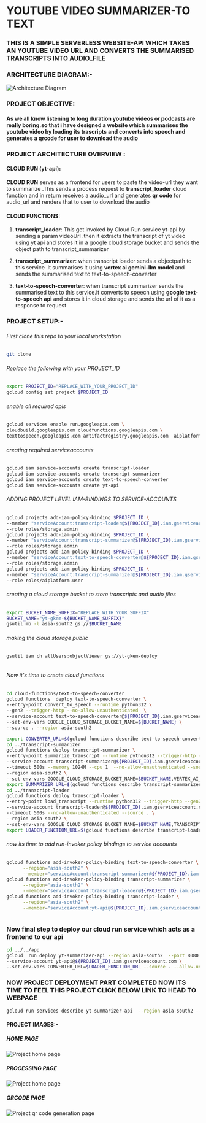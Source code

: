 # YOUTUBE VIDEO SUMMARIZER-TO TEXT 
### THIS IS A SIMPLE SERVERLESS WEBSITE-API WHICH TAKES AN YOUTUBE VIDEO URL AND CONVERTS THE SUMMARISED TRANSCRIPTS INTO AUDIO_FILE 
### ARCHITECTURE DIAGRAM:-
![Architecture Diagram](./img/architecture.jpg)
### PROJECT OBJECTIVE:
#### As we all know listening to long duration youtube videos or podcasts  are really boring.so that i have designed a website which summarises the youtube video by loading its trascripts and converts into speech  and generates a qrcode for user to download the audio
### PROJECT ARCHITECTURE OVERVIEW :
   #### CLOUD RUN (yt-api):
**CLOUD RUN** serves as a frontend for users to paste the video-url they want to summarize .This sends a process request  to **transcript_loader** cloud function and in return receives a audio_url and generates **qr code** for audio_url and renders that to user to download the audio
   #### CLOUD FUNCTIONS: 
   1) **transcript_loader**:  This get invoked by Cloud Run service yt-api by sending a param videoUrl .then  it extracts the transcript  of yt video using yt api  and stores it in a google cloud storage bucket and sends the object path to transcript_summarizer

   2) **transcript_summarizer**:   when transcript loader sends a objectpath to this service .it summarises it using **vertex ai gemini-llm model** and sends the summarised text to text-to-speech-converter

   3) **text-to-speech-converter**: when transcript summarizer sends the summarised text to this service.it converts to speech using **google text-to-speech api** and stores it in cloud storage and sends the url of it as a response to request

### PROJECT SETUP:-
###### First clone this  repo to your local workstation
```bash
git clone 
```

###### Replace the following with your PROJECT_ID
```bash
export PROJECT_ID="REPLACE_WITH_YOUR_PROJECT_ID"
gcloud config set project $PROJECT_ID
```
###### enable all required apis
```bash
gcloud services enable run.googleapis.com \
cloudbuild.googleapis.com cloudfunctions.googleapis.com \
texttospeech.googleapis.com artifactregistry.googleapis.com  aiplatform.googleapis.com
```
###### creating required serviceaccounts 
```bash
gcloud iam service-accounts create transcript-loader 
gcloud iam service-accounts create transcript-summarizer
gcloud iam service-accounts create text-to-speech-converter
gcloud iam service-accounts create yt-api 
```

###### ADDING PROJECT LEVEL IAM-BINDINGS TO SERVICE-ACCOUNTS

```bash
gcloud projects add-iam-policy-binding $PROJECT_ID \
--member "serviceAccount:transcript-loader@${PROJECT_ID}.iam.gserviceaccount.com" \
--role roles/storage.admin
gcloud projects add-iam-policy-binding $PROJECT_ID \
--member "serviceAccount:transcript-summarizer@${PROJECT_ID}.iam.gserviceaccount.com" \
--role roles/storage.admin
gcloud projects add-iam-policy-binding $PROJECT_ID \
--member "serviceAccount:text-to-speech-converter@${PROJECT_ID}.iam.gserviceaccount.com" \
--role roles/storage.admin
gcloud projects add-iam-policy-binding $PROJECT_ID \
--member "serviceAccount:transcript-summarizer@${PROJECT_ID}.iam.gserviceaccount.com" \
--role roles/aiplatform.user
```
###### creating a cloud storage bucket to store transcripts and audio files
```bash
export BUCKET_NAME_SUFFIX="REPLACE WITH YOUR SUFFIX"
BUCKET_NAME="yt-gkem-${BUCKET_NAME_SUFFIX}"
gsutil mb -l asia-south2 gs://$BUCKET_NAME
```
###### making the cloud storage public 
```bash
gsutil iam ch allUsers:objectViewer gs://yt-gkem-deploy
```
######
###### Now it's time to create cloud functions 
```bash
cd cloud-functions/text-to-speech-converter
gcloud functions  deploy text-to-speech-converter \
--entry-point convert_to_speech --runtime python312 \
--gen2 --trigger-http --no-allow-unauthenticated  \
--service-account text-to-speech-converter@${PROJECT_ID}.iam.gserviceaccount.com --timeout 500s \
--set-env-vars GOOGLE_CLOUD_STORAGE_BUCKET_NAME=${BUCKET_NAME} \
--source . --region asia-south2

export CONVERTER_URL=$(gcloud functions describe text-to-speech-converter --region asia-south2 --format "value(url)")
cd ../transcript-summarizer 
gcloud functions deploy transcript-summarizer \
--entry-point summarize_transcript --runtime python312 --trigger-http --gen2 \
--service-account transcript-summarizer@${PROJECT_ID}.iam.gserviceaccount.com \
--timeout 500s --memory 1024M --cpu 1  --no-allow-unauthenticated --source . \
--region asia-south2 \
--set-env-vars GOOGLE_CLOUD_STORAGE_BUCKET_NAME=$BUCKET_NAME,VERTEX_AI_LOCATION=northamerica-northeast1,TEXT_TO_SPEECH_CONVERTER_FUNCTION_URL=$CONVERTER_URL
export SUMMARIZER_URL=$(gcloud functions describe transcript-summarizer --region asia-south2 --format "value(url)")
cd ../transcript-loader
gcloud functions deploy transcript-loader \
--entry-point load_transcript --runtime python312 --trigger-http --gen2 \
--service-account transcript-loader@${PROJECT_ID}.iam.gserviceaccount.com \
--timeout 500s --no-allow-unauthenticated --source . \
--region asia-south2 \
--set-env-vars GOOGLE_CLOUD_STORAGE_BUCKET_NAME=$BUCKET_NAME,TRANSCRIPT_SUMMARIZER_FUNCTION_URL=$SUMMARIZER_URL
export LOADER_FUNCTION_URL=$(gcloud functions describe transcript-loader --region asia-south2 --format "value(url)")
```
###### now its time to add  run-invoker policy bindings to service accounts
```bash
gcloud functions add-invoker-policy-binding text-to-speech-converter \
      --region="asia-south2" \
      --member="serviceAccount:transcript-summarizer@${PROJECT_ID}.iam.gserviceaccount.com"
gcloud functions add-invoker-policy-binding transcript-summarizer \
      --region="asia-south2" \
      --member="serviceAccount:transcript-loader@${PROJECT_ID}.iam.gserviceaccount.com"
gcloud functions add-invoker-policy-binding transcript-loader \
      --region="asia-south2" \
      --member="serviceAccount:yt-api@${PROJECT_ID}.iam.gserviceaccount.com"
      
```
### Now final  step to deploy our cloud run service which acts as a frontend to our api
```bash
cd ../../app
gcloud  run deploy yt-summarizer-api --region asia-south2  --port 8080 \
--service-account yt-api@${PROJECT_ID}.iam.gserviceaccount.com \
--set-env-vars CONVERTER_URL=$LOADER_FUNCTION_URL --source . --allow-unauthenticated
```
### NOW PROJECT DEPLOYMENT PART COMPLETED NOW ITS TIME TO FEEL THIS PROJECT  CLICK BELOW LINK TO HEAD TO WEBPAGE
```bash
gcloud run services describe yt-summarizer-api  --region asia-south2 --format json|jq -r .status.address.url
```

#### PROJECT IMAGES:- 
##### HOME PAGE
![Project home page](./img/yt-api-home.png)
##### PROCESSING PAGE 
![Project home page](./img/yt-api-process.png)
##### QRCODE PAGE 
![Project  qr code generation page](./img/yt-api-qr.png)
